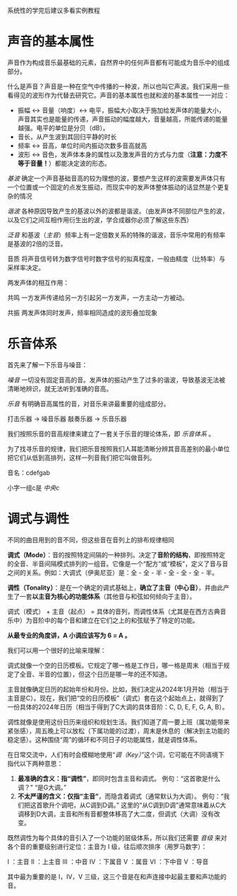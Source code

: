 系统性的学完后建议多看实例教程

# 声音的基本属性

声音作为构成音乐最基础的元素，自然界中的任何声音都有可能成为音乐中的组成部分。

什么是声音？声音是一种在空气中传播的一种波，所以也叫它声波。我们采用一些看得见的波形作为代替去研究它。声音的基本属性也就和波的基本属性一一对应：

- 振幅 <-> 音量（响度）<-> 电平，振幅大小取决于施加给发声体的能量大小，声音其实也是能量的传递，声音振动的幅度越大，音量越高，所能传递的能量越强。电平的单位是分贝（dB）。
- 音长，从产生波到其回归平静的时长
- 频率 <-> 音高，单位时间内振动次数多音高就高
- 波形 <-> 音色，发声体本身的属性以及激发声音的方式与力度（**注意：力度不等于音量！**）都能决定波的形态。

*基波*
	确定一个声音基础音高的较为理想的波，要想产生这样的波需要发声体只有一个位置或一个固定的点发生振动，而现实中的发声体整体振动的话显然是个更复杂的情况

*谐波*
	各种原因导致产生的基波以外的波都是谐波。（由发声体不同部位产生的波，以及它们之间互相作用衍生出的波，学合成器你必须了解这些东西）

*泛音*
	和基波（*主音*）频率上有一定倍数关系的特殊的谐波，音乐中常用的有频率是基波的2倍的泛音。

音质
	将声音信号转为数字信号时数字信号的拟真程度，一般由精度（比特率）与采样率决定。

两发声体的相互作用：

共鸣
	一方发声传递给另一方引起另一方发声，一方主动一方被动。

共振
	两发声体同时发声，频率相同造成的波形叠加现象

# 乐音体系

首先来了解一下乐音与噪音：

*噪音*
	一切没有固定音高的音。发声体的振动产生了过多的谐波，导致基波无法被清晰地辨识，就无法听到准确的音高。

*乐音*
	有明确音高属性的音，对音乐来讲最重要的组成部分。

打击乐器 -> 噪音乐器
敲奏乐器 -> 乐音乐器

我们按照乐音的音高规律来建立了一套关于乐音的理论体系，即 *乐音体系* 。

为了找寻乐音的规律，我们把乐音按照我们人耳能清晰分辨其音高差别的最小单位把它们从低到高排列，这样一列音我们把它叫做音列。

音名：cdefgab

小字一组c是 *中央c*

# 调式与调性

不同的曲目用到的音不同，但这些音在音列上的排布规律相同

**调式（Mode）**：音的按照特定间隔的一种排列。决定了**音阶的结构**，即按照特定的全音、半音间隔模式排列的一组音。它像是一个“配方”或“模板”，定义了音与音之间的关系。例如：大调式（伊奥尼亚）是：全 - 全 - 半 - 全 - 全 - 全 - 半。

**调性（Tonality）**：是在一个确定的调式基础上，**确立了主音（中心音）**，并由此产生了一套**以主音为核心的功能体系**（其他音与和弦如何倾向于主音）。

调式（模式） + 主音（起点） = 具体的音列，而调性体系（尤其是在西方古典音乐中）为音阶中的每个音和建立在它们之上的和弦赋予了特定的功能。

**从最专业的角度讲，A 小调应该写为 6 = A 。**

我们可以用一个很好的比喻来理解：

调式就像一个空的日历模板。它规定了哪一格是工作日，哪一格是周末（相当于规定了全音、半音的位置），但这个日历是哪一年的还不知道。

主音就像确定日历的起始年份和月份。比如，我们决定从2024年1月开始（相当于主音是C）。现在，我们把“空的日历模板”（调式）套在这个起始点上，就得到了一份具体的2024年日历（相当于得到了C大调的具体音阶：C, D, E, F, G, A, B）。

调性就像是使用这份日历来组织和规划生活。我们知道了周一要上班（属功能带来紧张感），周五晚上可以放松（下属功能的过渡），周末是休息的（解决到主功能的稳定感）。这种围绕“周”的循环和不同日子的功能属性，就是调性体系。

在日常交流中，人们有时会模糊地使用“*调（Key）*”这个词，它可能在不同语境下指代以下两种意思：

1. **最准确的含义：指“调性”**，即同时包含主音和调式。
	例句：“这首歌是什么调？” “是G大调。”
2. **不太严谨的含义：仅指“主音”**，而隐含着调式（通常默认为大调）。
	例句：“我们把这首歌升个调吧，从C调到D调。”
	这里的“从C调到D调”通常意味着从C大调移到D大调，主音和所有音都整体移高了大二度，但调式（大调）没有改变。

既然调性为每个具体的音引入了一个功能的层级体系，所以我们还需要 *音级* 来对各个音的重要级别进行定位：主音为 I 级，往后顺次排序（用罗马数字）：

I ：主音
II ：上主音
III ：中音
IV ：下属音
V ：属音
VI ：下中音
V ：导音

其中最为重要的是 I，IV，V 三级，这三个音是在和声连接中起最主要和声功能的音。